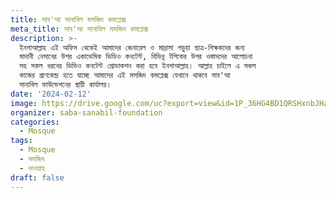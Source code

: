 ```yaml
---
title: সাব'আ সানাবিল মসজিদ কমপ্লেক্স
meta_title: সাব'আ সানাবিল মসজিদ কমপ্লেক্স
description: >-
  ইনশাআল্লাহ এই অফিস থেকেই আমাদের জেনারেল ও মাদ্রাসা পড়ুয়া ছাত্র-শিক্ষকদের জন্য
  মাদানী নেসাবের উপর একাডেমিক ভিডিও কনটেন্ট, বিভিন্ন টপিকের উপর ওস্তাদদের আলোচনা
  সহ সকল ধরনের ভিডিও কনটেন্ট প্রোডাকশন করা হবে ইনশাআল্লাহ। আল্লাহ চাইলে এ সকল
  কাজের প্রাণকেন্দ্র হতে যাচ্ছে আমাদের এই মসজিদ কমপ্লেক্স যেখানে থাকবে সাব'আ
  সানাবিল ফাউন্ডেশনের স্থায়ী কার্যালয়। 
date: '2024-02-12'
image: https://drive.google.com/uc?export=view&id=1P_36HG4BD1QRSHxnbJHadMC_C2m28Xvf
organizer: saba-sanabil-foundation
categories:
  - Mosque
tags:
  - Mosque
  - মসজিদ
  - দাওয়াহ
draft: false
---
```

